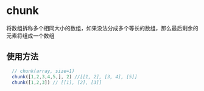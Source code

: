 # chunk 

将数组拆称多个相同大小的数组，如果没法分成多个等长的数组，那么最后剩余的元素将组成一个数组

## 使用方法

```javascript
  // chunk(array, size=1)
  chunk([1,2,3,4,5,], 2) //[[1, 2], [3, 4], [5]]
  chunk([1,2,3]) // [[1], [2], [3]]
```